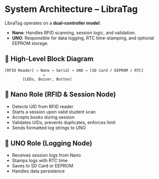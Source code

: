 # System Architecture – LibraTag

LibraTag operates on a **dual-controller model**:

- **Nano**: Handles RFID scanning, session logic, and validation.
- **UNO**: Responsible for data logging, RTC time-stamping, and optional EEPROM storage.

## 🧩 High-Level Block Diagram
```
[RFID Reader] → Nano → Serial → UNO → [SD Card / EEPROM / RTC]  
                 ↓  
        [LEDs, Buzzer, Button]
```

## 📌 Nano Role (RFID & Session Node)

- Detects UID from RFID reader  
- Starts a session upon valid student scan  
- Accepts books during session  
- Validates UIDs, prevents duplicates, enforces limit  
- Sends formatted log strings to UNO  

## 📌 UNO Role (Logging Node)

- Receives session logs from Nano  
- Stamps logs with RTC time  
- Saves to SD Card or EEPROM  
- Handles data persistence  

